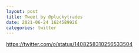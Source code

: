 ```yaml
--- 
layout: post 
title: Tweet by @pluckytrades 
date: 2021-06-24 1624589926 
categories: twitter 
--- 
```

https://twitter.com/o/status/1408258310256533504